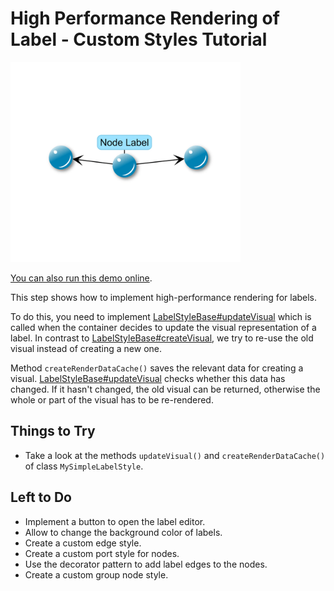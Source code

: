 # High Performance Rendering of Label - Custom Styles Tutorial

<img src="../../resources/image/tutorial2step11.png" alt="demo-thumbnail" height="320"/>

[You can also run this demo online](https://live.yworks.com/demos/02-tutorial-custom-styles/12-high-performance-label-rendering/index.html).

This step shows how to implement high-performance rendering for labels.

To do this, you need to implement [LabelStyleBase#updateVisual](https://docs.yworks.com/yfileshtml/#/api/LabelStyleBase#updateVisual) which is called when the container decides to update the visual representation of a label. In contrast to [LabelStyleBase#createVisual](https://docs.yworks.com/yfileshtml/#/api/LabelStyleBase#createVisual), we try to re-use the old visual instead of creating a new one.

Method `createRenderDataCache()` saves the relevant data for creating a visual. [LabelStyleBase#updateVisual](https://docs.yworks.com/yfileshtml/#/api/LabelStyleBase#updateVisual) checks whether this data has changed. If it hasn't changed, the old visual can be returned, otherwise the whole or part of the visual has to be re-rendered.

## Things to Try

- Take a look at the methods `updateVisual()` and `createRenderDataCache()` of class `MySimpleLabelStyle`.

## Left to Do

- Implement a button to open the label editor.
- Allow to change the background color of labels.
- Create a custom edge style.
- Create a custom port style for nodes.
- Use the decorator pattern to add label edges to the nodes.
- Create a custom group node style.
